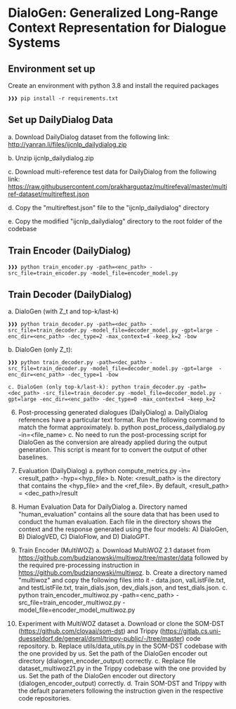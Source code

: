 # DialoGen: Generalized Long-Range Context Representation for Dialogue Systems

## Environment set up 
Create an environment with python 3.8 and install the required packages
```console
❱❱❱ pip install -r requirements.txt
```

## Set up DailyDialog Data
	
 a. Download DailyDialog dataset from the following link: http://yanran.li/files/ijcnlp_dailydialog.zip
	
 b. Unzip ijcnlp_dailydialog.zip
	
 c. Download multi-reference test data for DailyDialog from the following link: https://raw.githubusercontent.com/prakharguptaz/multirefeval/master/multiref-dataset/multireftest.json
	
 d. Copy the "multireftest.json" file to the "ijcnlp_dailydialog" directory
	
 e. Copy the modified "ijcnlp_dailydialog" directory to the root folder of the codebase  

## Train Encoder (DailyDialog)
```console
❱❱❱ python train_encoder.py -path=<enc_path> -src_file=train_encoder.py -model_file=encoder_model.py
```

## Train Decoder (DailyDialog)
a. DialoGen (with Z_t and top-k/last-k)
```console
❱❱❱ python train_decoder.py -path=<dec_path> -src_file=train_decoder.py -model_file=decoder_model.py -gpt=large -enc_dir=<enc_path> -dec_type=2 -max_context=4 -keep_k=2 -bow
```

b. DialoGen (only Z_t): 
```console
❱❱❱ python train_decoder.py -path=<dec_path> -src_file=train_decoder.py -model_file=decoder_model.py -gpt=large  -enc_dir=<enc_path> -dec_type=1 -bow
```


	c. DialoGen (only top-k/last-k): python train_decoder.py -path=<dec_path> -src_file=train_decoder.py -model_file=decoder_model.py -gpt=large -enc_dir=<enc_path> -dec_type=0 -max_context=4 -keep_k=2

6. Post-processing generated dialogues (DailyDialog)
	a. DailyDialog references have a particular text format. Run the following command to match the format approximately. 
	b. python post_process_dailydialog.py -in=<file_name>
	c. No need to run the post-processing script for DialoGen as the conversion are already applied during the output generation. This script is meant for to convert the output of other baselines.

7. Evaluation (DailyDialog)
	a. python compute_metrics.py -in=<result_path> -hyp=<hyp_file>
	b. Note: <result_path> is the directory that contains the <hyp_file> and the <ref_file>. By default, <result_path> = <dec_path>/result

8. Human Evaluation Data for DailyDialog
	a. Directory named "human_evaluation" contains all the soure data that has been used to conduct the human evaluation. Each file in the directory shows the context and the response generated using the four models: A) DialoGen, B) DialogVED, C) DialoFlow, and D) DialoGPT.

9. Train Encoder (MultiWOZ)
	a. Download MultiWOZ 2.1 dataset from https://github.com/budzianowski/multiwoz/tree/master/data followed by the required pre-processing instruction in https://github.com/budzianowski/multiwoz. 
	b. Create a directory named "multiwoz" and copy the following files into it - data.json, valListFile.txt, and testListFile.txt, train_dials.json, dev_dials.json, and test_dials.json.
	c. python train_encoder_multiwoz.py -path=<enc_path> -src_file=train_encoder_multiwoz.py -model_file=encoder_model_multiwoz.py

10. Experiment with MultiWOZ dataset
	a. Download or clone the SOM-DST (https://github.com/clovaai/som-dst) and Trippy (https://gitlab.cs.uni-duesseldorf.de/general/dsml/trippy-public/-/tree/master) code repository.
	b. Replace utils/data_utils.py in the SOM-DST codebase with the one provided by us. Set the path of the DialoGen encoder out directory (dialogen_encoder_output) correctly.
	c. Replace file dataset_multiwoz21.py in the Trippy codebase with the one provided by us. Set the path of the DialoGen encoder out directory (dialogen_encoder_output) correctly.
	d. Train SOM-DST and Trippy with the default parameters following the instruction given in the respective code repositories.
